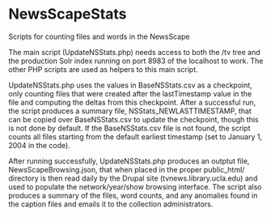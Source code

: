 # NewsScapeStats
Scripts for counting files and words in the NewsScape

The main script (UpdateNSStats.php) needs access to both the /tv tree and the production Solr index running on port 8983 of the localhost to work. The other PHP scripts are used as helpers to this main script.

UpdateNSStats.php uses the values in BaseNSStats.csv as a checkpoint, only counting files that were created after the lastTimestamp value in the file and computing the deltas from this checkpoint. After a successful run, the script produces a summary file, NSStats_NEWLASTTIMESTAMP, that can be copied over BaseNSStats.csv to update the checkpoint, though this is not done by default. If the BaseNSStats.csv file is not found, the script counts all files starting from the default earliest timestamp (set to January 1, 2004 in the code).

After running successfully, UpdateNSStats.php  produces an outptut file, NewsScapeBrowsing.json, that when placed in the proper public_html/ directory is then read daily by the Drupal site (tvnews.library.ucla.edu) and used to populate the network/year/show browsing interface. The script also produces a summary of the files, word counts, and any anomalies found in the caption files and emails it to the collection administrators.
